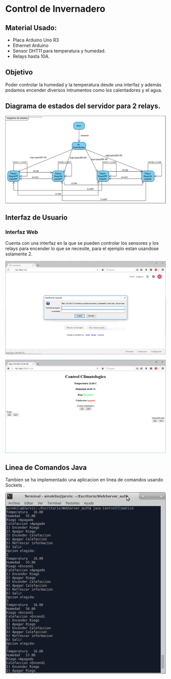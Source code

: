 # Control de Invernadero

## Material Usado:

* Placa Arduino Uno R3
* Ethernet Arduino
* Sensor DHT11 para temperatura y humedad.
* Relays hasta 10A.

## Objetivo

Poder controlar la humedad y la temperatura desde una interfaz y además podamos encender diversos intrumentos como los calentadores y el agua.

## Diagrama de estados del servidor para 2 relays.

![DiagramaEstados](https://github.com/ainokila/ControlInvernadero/blob/master/example/Diagrama%20de%20estados.png)

## Interfaz de Usuario

### Interfaz Web

Cuenta con una interfaz en la que se pueden controlar los sensores y los relays para encender lo que se necesite, para el ejemplo estan usandose solamente 2.

![Login](https://github.com/ainokila/ControlInvernadero/blob/master/example/FiguraLogin.PNG)

![Web](https://github.com/ainokila/ControlInvernadero/blob/master/example/Figura2.PNG)

## Linea de Comandos Java

Tambien se ha implementado una aplicacion en linea de comandos usando Sockets .

![Terminal](https://github.com/ainokila/ControlInvernadero/blob/master/example/Terminal.png)



